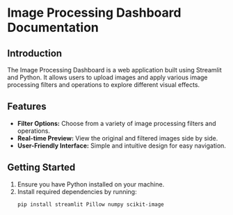 # Image Processing Dashboard Documentation

## Introduction
The Image Processing Dashboard is a web application built using Streamlit and Python. It allows users to upload images and apply various image processing filters and operations to explore different visual effects.

## Features
- **Filter Options:** Choose from a variety of image processing filters and operations.
- **Real-time Preview:** View the original and filtered images side by side.
- **User-Friendly Interface:** Simple and intuitive design for easy navigation.

## Getting Started
1. Ensure you have Python installed on your machine.
2. Install required dependencies by running:
   ```bash
   pip install streamlit Pillow numpy scikit-image

